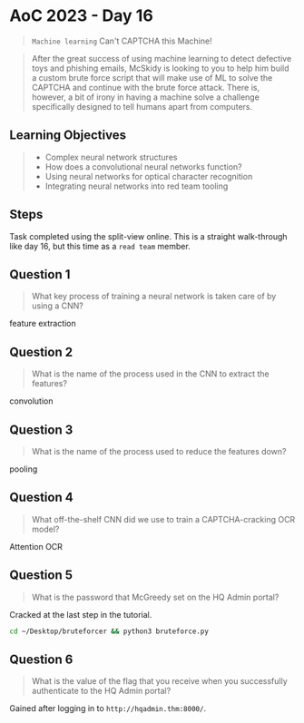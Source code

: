 # AoC 2023 - Day 16

> `Machine learning` Can't CAPTCHA this Machine!

> After the great success of using machine learning to detect defective toys and phishing emails, McSkidy is looking to you to help him build a custom brute force script that will make use of ML to solve the CAPTCHA and continue with the brute force attack. There is, however, a bit of irony in having a machine solve a challenge specifically designed to tell humans apart from computers.

## Learning Objectives
> - Complex neural network structures
> - How does a convolutional neural networks function?
> - Using neural networks for optical character recognition
> - Integrating neural networks into red team tooling

## Steps

Task completed using the split-view online. This is a straight walk-through like day 16, but this time as a `read team` member.

## Question 1

> What key process of training a neural network is taken care of by using a CNN?

feature extraction

## Question 2

> What is the name of the process used in the CNN to extract the features?

convolution

## Question 3

> What is the name of the process used to reduce the features down?

pooling

## Question 4

> What off-the-shelf CNN did we use to train a CAPTCHA-cracking OCR model?

Attention OCR

## Question 5

> What is the password that McGreedy set on the HQ Admin portal?

Cracked at the last step in the tutorial.

```bash
cd ~/Desktop/bruteforcer && python3 bruteforce.py
```

## Question 6

> What is the value of the flag that you receive when you successfully authenticate to the HQ Admin portal?

Gained after logging in to `http://hqadmin.thm:8000/`.